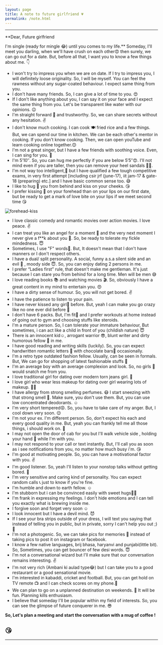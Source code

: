 ```yaml
---
layout: page
title: A note to future girlfriend 💗
permalink: /note.html
---
```


---



**Dear, Future girlfriend

I'm single (ready for mingle 😂) until you comes to my life.** Someday, I'll meet you darling, when we'll have crush on each other😍 then surely, we can go out for a date. But, before all that, I want you to know a few things about me. 👇




+ I won't try to impress you when we are on date. If I try to impress you, I will definitely loose originality. So, I will be myself. You can feel the rawness without any sugar-coated behaviour. I expect same thing from you. 
+ I don't have many friends. So, I can give a lot of time to you. 😍
+ If I don't like anything about you, I can say it on your face and I expect the same thing from you. Let's be transparent like water with our opinions. 😉
+ I'm straight forward 🤘 and trustworthy. So, we can share secrets without any hesitation. ✌
+ I don't know much cooking. I can cook 🍽 fried rice and a few things. But, we can spend our time in kitchen. We can be each other's mentor in cooking. If you don't know cooking. Then, we can open youTube and learn cooking online together.😊
+ I'm not a great singer, but I have a few friends with soothing voice. Even, I can sing for you. 🎤
+ I'm 5′10″. So, you can hug me perfectly if you are below 5′5″😍. I'll not mind even if you are taller, then you can remove your heel sandals 🤔😂.
+ I'm not way too intelligent,🙇 but I have qualified a few tough competitive exams, in very first attempt [including csir jrf (june-17), iit jam-17 & gate-18 (preparing) etc.] and I have basic common sense too. 😅
+ I like to hug 🤗 you from behind and kiss on your cheeks. 😘
+ I prefer kissing 💑 on your forehead than on your lips on our first date, but be ready to get a mark of love bite on your lips if we meet second time 😘

![forehead-kiss](../img/foreheadkiss.jpg)

+ I love classic comedy and romantic movies over action movies. I love peace. ✌
+ I can treat you like an angel for a moment 👰 and the very next moment I never give a f**k about you 💁. So, be ready to tolerate my fickle mindedness. 😇
+ Sometimes, I use "F" words🤬. But, It doesn't mean that I don't have manners or I don't respect others.
+ I have a dual/ split personality. A social, funny a.s.a silent side and an evil 👿 , moody side 😇. So, you can enjoy dating 2 persons in me.
+ I prefer “Ladies first” rule, that doesn't make me gentleman. It's just because I can stare you from behind for a long time. Men will be men 😅
+ I love reading books 📚 and watching movies 🎬. So, obviously I have a great content in my mind to entertain you. 😍
+ I have a dirty sense of humour. So, you will not get bored. ✌
+ I have the patience to listen to your pain. 
+ I have never kissed any girl💋 before. But, yeah I can make you go crazy like no one ever did before 💖 
+ I don't have 6 packs. But, I'm fit💪 and I prefer workouts at home instead of going out to gym and choosing stuffs like steroids.
+ I'm a mature person. So, I can tolerate your immature behaviour, But sometimes, i can act like a child in front of you (childish nature) 😇
+ There is an innocent kid☺, arrogant warrior 😎, blunt writer  and dirty humorous fellow 🙈 in me. 
+ I have good reading and writing skills (luckily). So, you can expect handwritten romantic letters 📜 with chocolate bars🍫 occasionally.
+ I'm a retro type outdated fashion fellow. Usually, can be seen in formals. But, We can go for shopping of latest fashionable stuffs 🎩
+ I'm an average boy with an average complexion and look. So, no girls 🙅 would snatch me from you. 
+ I love traditional girl for dating over modern torn jeans girl. 🙋
+ I love girl who wear less makeup for dating over girl wearing lots of makeup. 🙍🙅
+ I have allergy from strong smelling perfumes. 😷 I start sneezing with that strong smell 🤕. Make sure, you don't use them. But, you can use low concentrated deodorants. ☺
+ I'm very short tempered😡. So, you have to take care of my anger. But, I cool down very soon. 😌
+ I'm not your ex. I'm different person. So, don't expect his each and every good quality in me. But, yeah you can frankly tell me all those things, i should work on. 🙈
+ I may not open the door of cab for you but I'll walk vehicle side , holding your hand 👫 while I'm with you.
+ I may not respond to your call or text instantly. But, I'll call you as soon as i see notifications from you, no matter how much busy i'm. 😘
+ I'm good at motivating people. So, you can have a motivational factor with you. ✌
+ I'm good listener. So, yeah I'll listen to your nonstop talks without getting bored. 👨
+ I'm very sensitive and caring kind of personality. You can expect random calls 📞 just to know if you're fine.
+ I'm humble and down to earth fellow. ☺
+ I'm stubborn but i can be convinced easily with sweet hugs🤗😍
+ I'm frank in expressing my feelings. I don't hide emotions and I can tell you exactly what is brewing inside me.
+ I forgive soon and forget very soon ☺
+ I look innocent but I have a devil mind. 😈
+ If I see your bra strips outside of your dress, I will text you saying that instead of telling you in public, but in private, sorry I can't help you out ;) 🙆
+ I'm not a photogenic. So, we can take pics for memories 📸 instead of taking pics to post it on instagram or facebook. 
+ I know a few native languages, brij bhasa, haryanvi and punjabi(little bit). So, Sometimes, you can get bouncer of few desi words. 😇
+ I'm not a conversational wizard but I'll make sure that our conversation remains interesting. ✌
+ I'm not very rich (Ambani ki aulad type😂) but I can take you to a good restaurant or a good sensational movie.
+ I'm interested in kabaddi, cricket and football. But, you can get hold on TV remote 📺 and I can check scores on my phone.📱
+ We can plan to go on a unplanned destination on weekends. 🚣 It will be fun. Planning kills enthusiasm.
+ I believe that someday I'll be popular within my field of interests. So, you can see the glimpse of future conquerer in me. 😎


**So, Let's plan a meeting and start the conversation with a mug of coffee !**

😘
---

---

